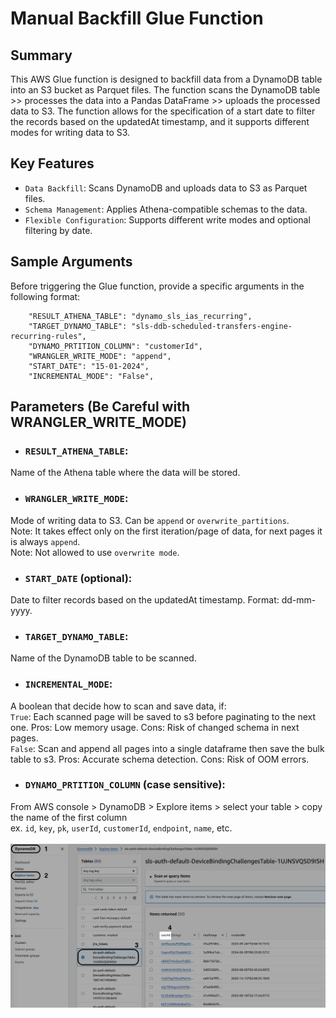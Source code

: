 # Manual Backfill Glue Function
## Summary
This AWS Glue function is designed to backfill data from a DynamoDB table into an S3 bucket as Parquet files.
The function scans the DynamoDB table >> processes the data into a Pandas DataFrame >> uploads the processed data to S3.
The function allows for the specification of a start date to filter the records based on the updatedAt timestamp, and it supports different modes for writing data to S3.

## Key Features
- `Data Backfill`: Scans DynamoDB and uploads data to S3 as Parquet files.
- `Schema Management`: Applies Athena-compatible schemas to the data.
- `Flexible Configuration`: Supports different write modes and optional filtering by date.

## Sample Arguments
Before triggering the Glue function, provide a specific arguments in the following format:
```
    "RESULT_ATHENA_TABLE": "dynamo_sls_ias_recurring",
    "TARGET_DYNAMO_TABLE": "sls-ddb-scheduled-transfers-engine-recurring-rules",
    "DYNAMO_PRTITION_COLUMN": "customerId",
    "WRANGLER_WRITE_MODE": "append",
    "START_DATE": "15-01-2024",
    "INCREMENTAL_MODE": "False",
```

## Parameters (Be Careful with WRANGLER_WRITE_MODE)

- ### `RESULT_ATHENA_TABLE`:
Name of the Athena table where the data will be stored.

- ### `WRANGLER_WRITE_MODE`:
Mode of writing data to S3. Can be `append` or `overwrite_partitions`.
<br/>Note: It takes effect only on the first iteration/page of data, for next pages it is always `append`.
<br/>Note: Not allowed to use `overwrite mode`.

- ### `START_DATE` (optional):
Date to filter records based on the updatedAt timestamp. Format: dd-mm-yyyy.

- ### `TARGET_DYNAMO_TABLE`:
Name of the DynamoDB table to be scanned.

- ### `INCREMENTAL_MODE`:
A boolean that decide how to scan and save data, if:<br>
`True`: Each scanned page will be saved to s3 before paginating to the next one. Pros: Low memory usage. Cons: Risk of changed schema in next pages.<br>
`False`: Scan and append all pages into a single dataframe then save the bulk table to s3. Pros: Accurate schema detection. Cons: Risk of OOM errors.<br>

- ### `DYNAMO_PRTITION_COLUMN` (case sensitive):
From AWS console > DynamoDB > Explore items > select your table > copy the name of the first column
<br/>ex. `id`, `key`, `pk`, `userId`, `customerId`, `endpoint`, `name`, etc.
<br/><br/><img src="DYNAMO_PRTITION_COLUMN.png" alt="DYNAMO_PRTITION_COLUMN_screenshot" width="700"/>
